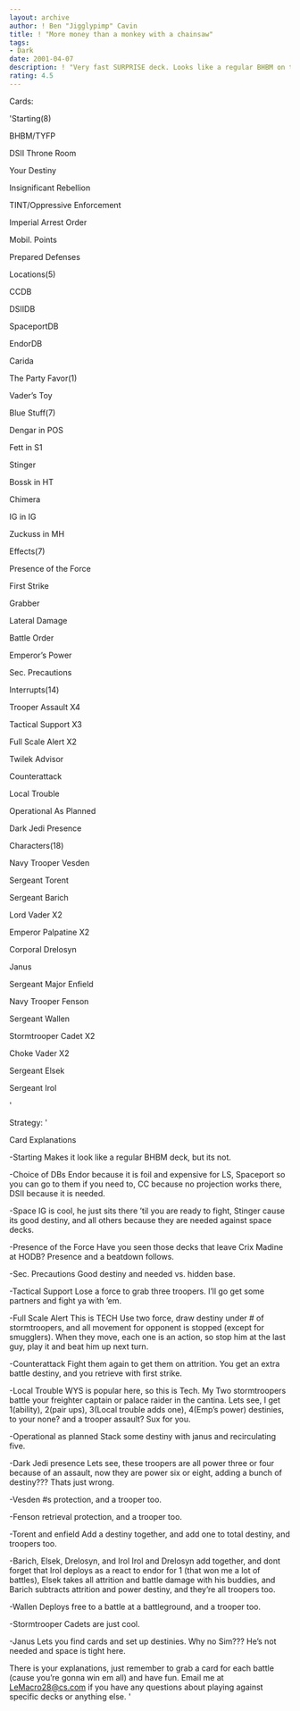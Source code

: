 ```yaml
---
layout: archive
author: ! Ben "Jigglypimp" Cavin
title: ! "More money than a monkey with a chainsaw"
tags:
- Dark
date: 2001-04-07
description: ! "Very fast SURPRISE deck. Looks like a regular BHBM on the surface, but when you look between the lines..."
rating: 4.5
---
```

Cards: 

'Starting(8)

BHBM/TYFP

DSII Throne Room

Your Destiny

Insignificant Rebellion

TINT/Oppressive Enforcement

Imperial Arrest Order

Mobil. Points

Prepared Defenses


Locations(5)

CCDB

DSIIDB

SpaceportDB

EndorDB

Carida


The Party Favor(1)

Vader’s Toy


Blue Stuff(7)

Dengar in POS

Fett in S1

Stinger

Bossk in HT

Chimera

IG in IG

Zuckuss in MH


Effects(7)

Presence of the Force

First Strike

Grabber

Lateral Damage

Battle Order

Emperor’s Power

Sec. Precautions


Interrupts(14)

Trooper Assault X4

Tactical Support X3

Full Scale Alert X2

Twilek Advisor

Counterattack

Local Trouble

Operational As Planned

Dark Jedi Presence


Characters(18)

Navy Trooper Vesden

Sergeant Torent

Sergeant Barich

Lord Vader X2

Emperor Palpatine X2

Corporal Drelosyn

Janus

Sergeant Major Enfield

Navy Trooper Fenson

Sergeant Wallen

Stormtrooper Cadet X2

Choke Vader X2

Sergeant Elsek

Sergeant Irol

'

Strategy: '

Card Explanations

-Starting Makes it look like a regular BHBM deck, but its not.

-Choice of DBs Endor because it is foil and expensive for LS, Spaceport so you can go to them if you need to, CC because no projection works there, DSII because it is needed.

-Space IG is cool, he just sits there ’til you are ready to fight, Stinger cause its good destiny, and all others because they are needed against space decks.

-Presence of the Force Have you seen those decks that leave Crix Madine at HODB? Presence and a beatdown follows.

-Sec. Precautions Good destiny and needed vs. hidden base.

-Tactical Support Lose a force to grab three troopers. I’ll go get some partners and fight ya with ’em.

-Full Scale Alert This is TECH Use two force, draw destiny under # of stormtroopers, and all movement for opponent is stopped (except for smugglers). When they move, each one is an action, so stop him at the last guy, play it and beat him up next turn.

-Counterattack Fight them again to get them on attrition. You get an extra battle destiny, and you retrieve with first strike.

-Local Trouble WYS is popular here, so this is Tech. My Two stormtroopers battle your freighter captain or palace raider in the cantina. Lets see, I get 1(ability), 2(pair ups), 3(Local trouble adds one), 4(Emp’s power) destinies, to your none? and a trooper assault? Sux for you.

-Operational as planned Stack some destiny with janus and recirculating five.

-Dark Jedi presence Lets see, these troopers are all power three or four because of an assault, now they are power six or eight, adding a bunch of destiny??? Thats just wrong.

-Vesden #s protection, and a trooper too.

-Fenson retrieval protection, and a trooper too.

-Torent and enfield Add a destiny together, and add one to total destiny, and troopers too.

-Barich, Elsek, Drelosyn, and Irol Irol and Drelosyn add together, and dont forget that Irol deploys as a react to endor for 1 (that won me a lot of battles), Elsek takes all attrition and battle damage with his buddies, and Barich subtracts attrition and power destiny, and they’re all troopers too.

-Wallen Deploys free to a battle at a battleground, and a trooper too.

-Stormtrooper Cadets are just cool.

-Janus Lets you find cards and set up destinies. Why no Sim??? He’s not needed and space is tight here.


There is your explanations, just remember to grab a card for each battle (cause you’re gonna win em all) and have fun. Email me at LeMacro28@cs.com if you have any questions about playing against specific decks or anything else.  '